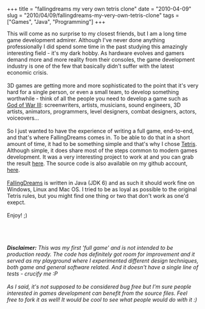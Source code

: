 +++ 
title = "fallingdreams my very own tetris clone"
date = "2010-04-09"
slug = "2010/04/09/fallingdreams-my-very-own-tetris-clone"
tags =["Games", "Java", "Programming"]
+++

<p>
This will come as no surprise to my closest friends, but I am a long time game development admirer.  Although I've never done anything professionally I did spend some time in the past studying this amazingly interesting field - it's my dark hobby. As hardware evolves and gamers demand more and more reality from their consoles, the game development industry is one of the few that basically didn't suffer with the latest economic crisis.<br><br>3D games are getting more and more sophisticated to the point that it's very hard for a single person, or even a small team, to develop something worthwhile - think of all the people you need to develop a game such as <a title="God of War III on Wikipedia" href="http://en.wikipedia.org/wiki/God_of_War_III" target="_blank">God of War III</a>: screenwriters, artists, musicians, sound engineers, 3D artists, animators, programmers, level designers, combat designers, actors, voiceovers...<br><br>So I just wanted to have the experience of writing a full game, end-to-end, and that's where FallingDreams comes in. To be able to do that in a short amount of time, it had to be something simple and that's why I chose <a title="Tetris on Wikipedia" href="http://en.wikipedia.org/wiki/Tetris">Tetris</a>. Although simple, it does share most of the steps common to modern games development. It was a very interesting project to work at and you can grab the result <a title="FallingDreams binary" href="http://www.leonardoborges.com/writings/wp-content/uploads/2010/04/fallingdreams.jar">here</a>. The source code is also available on my github account, <a title="FallingDreams on GitHub" href="http://github.com/leonardoborges/FallingDreams" target="_blank">here</a>.<br><br><a title="FallingDreams on GitHub" href="http://github.com/leonardoborges/FallingDreams" target="_blank">FallingDreams</a> is written in Java (JDK 6) and as such it should work fine on Windows, Linux and Mac OS. I tried to be as loyal as possible to the original Tetris rules, but you might find one thing or two that don't work as one'd exepct.<br><br>Enjoy! ;)<br><br><strong><br></strong><br><br><em><strong>Disclaimer:</strong> This was my first 'full game' and is not intended to be production ready. The code has definitely got room for improvement and it served as my playground where I experimented different design techniques, both game and general software related. And it doesn't have a single line of tests - crucify me :P </em><br><br><em>As I said, it's not supposed to be considered bug free but I'm sure people interested in games development can benefit from the source files. Feel free to fork it as well! It would be cool to see what people would do with it :)</em>
</p>

